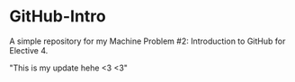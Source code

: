# GitHub-Intro
A simple repository for my Machine Problem #2: Introduction to GitHub for Elective 4.

"This is my update hehe <3 <3"